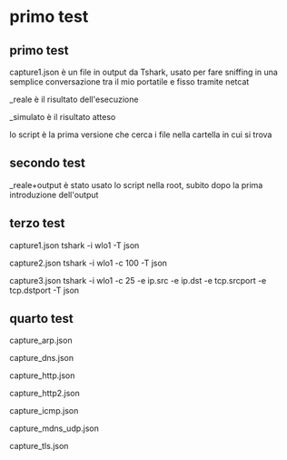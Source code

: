 # primo test

## primo test

capture1.json       è un file in output da Tshark, usato per fare sniffing in una semplice conversazione tra il mio portatile e fisso tramite netcat

_reale              è il risultato dell'esecuzione

_simulato           è il risultato atteso

lo script            è la prima versione che cerca i file nella cartella in cui si trova


## secondo test

_reale+output       è stato usato lo script nella root, subito dopo la prima introduzione dell'output

## terzo test

capture1.json       tshark -i wlo1 -T json

capture2.json       tshark -i wlo1 -c 100 -T json 

capture3.json       tshark -i wlo1 -c 25 -e ip.src -e ip.dst -e tcp.srcport -e tcp.dstport -T json

## quarto test

capture_arp.json

capture_dns.json

capture_http.json

capture_http2.json

capture_icmp.json

capture_mdns_udp.json

capture_tls.json

